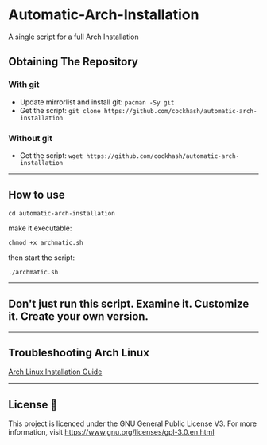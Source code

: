 # Automatic-Arch-Installation
A single script for a full Arch Installation 

## Obtaining The Repository

### With git

- Update mirrorlist and install git: `pacman -Sy git`
- Get the script: `git clone https://github.com/cockhash/automatic-arch-installation`

### Without git

- Get the script: `wget https://github.com/cockhash/automatic-arch-installation`
______________________________________________________________________________

## How to use
```
cd automatic-arch-installation
```

make it executable:
```
chmod +x archmatic.sh
```

then start the script:
```
./archmatic.sh
```
______________________________________________________________________________
## Don't just run this script. Examine it. Customize it. Create your own version.
______________________________________________________________________________

## Troubleshooting Arch Linux

[Arch Linux Installation Guide](https://github.com/cockhash/Encrypted-Archlinux-Installation)
______________________________________________________________________________

## License :scroll:

This project is licenced under the GNU General Public License V3. For more information, visit https://www.gnu.org/licenses/gpl-3.0.en.html
